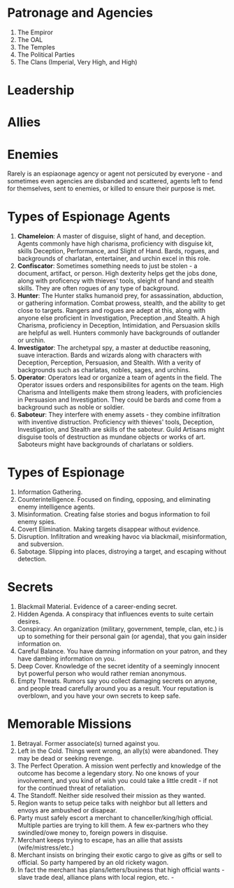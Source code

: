 # Patronage and Agencies

1. The Empiror
2. The OAL
3. The Temples
4. The Political Parties
5. The Clans (Imperial, Very High, and High)

# Leadership

# Allies

# Enemies

Rarely is an espiaonage agency or agent not persicuted by everyone - and sometimes even agencies are disbanded and scattered, agents left to fend for themselves, sent to enemies, or killed to ensure their purpose is met.

# Types of Espionage Agents

1. **Chameleion**: A master of disguise, slight of hand, and deception. Agents commonly have high charisma, proficiency with disguise kit, skills Deception, Performance, and Slight of Hand. Bards, rogues, and backgrounds of charlatan, entertainer, and urchin excel in this role.
2. **Confiscator**: Sometimes something needs to just be stolen - a document, artifact, or person. High dexterity helps get the jobs done, along with proficency with thieves' tools, sleight of hand and stealth skills. They are often rogues of any type of background.
3. **Hunter**: The Hunter stalks humanoid prey, for assassination, abduction, or gathering information. Combat prowess, stealth, and the ability to get close to targets. Rangers and rogues are adept at this, along with anyone else proficient in Investigation, Preception ,and Stealth. A high Charisma, proficiency in Deception, Intimidation, and Persuasion skills are helpful as well. Hunters commonly have backgrounds of outlander or urchin.
4. **Investigator**: The archetypal spy, a master at deductibe reasoning, suave interaction. Bards and wizards along with characters with Deception, Perception, Persuasion, and Stealth. With a verity of backgrounds such as charlatas, nobles, sages, and urchins.
5. **Operator**: Operators lead or organize a team of agents in the field. The Operator issues orders and responsibilites for agents on the team. High Charisma and Intelligents make them strong leaders, with proficiencies in Persuasion and Investigation. They could be bards and come from a background such as noble or soldier.
6. **Saboteur**: They interfere with enemy assets - they combine infiltration with inventive distruction. Proficiency with thieves' tools, Deception, Investigation, and Stealth are skills of the saboteur. Guild Artisans might disguise tools of destruction as mundane objects or works of art. Saboteurs might have backgrounds of charlatans or soldiers.

# Types of Espionage

1. Information Gathering.
2. Counterintelligence. Focused on finding, opposing, and eliminating enemy intelligence agents.
3. Misinformation. Creating false stories and bogus information to foil enemy spies.
4. Covert Elimination. Making targets disappear without evidence.
5. Disruption. Infiltration and wreaking havoc via blackmail, misinformation, and subversion.
6. Sabotage. Slipping into places, distroying a target, and escaping without detection.

# Secrets

1. Blackmail Material. Evidence of a career-ending secret.
2. Hidden Agenda. A conspiracy that influences events to suite certain desires.
3. Conspiracy. An organization (military, government, temple, clan, etc.) is up to something for their personal gain (or agenda), that you gain insider information on.
4. Careful Balance. You have damning information on your patron, and they have dambing information on you.
5. Deep Cover. Knowledge of the secret identity of a seemingly innocent byt powerful person who would rather remian anonymous.
6. Empty Threats. Rumors say you collect damaging secrets on anyone, and people tread carefully around you as a result. Your reputation is overblown, and you have your own secrets to keep safe.

# Memorable Missions

1. Betrayal. Former associate(s) turned against you.
2. Left in the Cold. Things went wrong, an ally(s) were abandoned. They may be dead or seeking revenge.
3. The Perfect Operation. A mission went perfectly and knowledge of the outcome has become a legendary story. No one knows of your involvement, and you kind of wish you could take a little credit - if not for the continued threat of retaliation.
4. The Standoff. Neither side resolved their mission as they wanted.
5. Region wants to setup peice talks with neighbor but all letters and envoys are ambushed or disapear.
6. Party must safely escort a merchant to chanceller/king/high official. Multiple parties are trying to kill them. A few ex-partners who they swindled/owe money to, foreign powers in disquise.  
7. Merchant keeps trying to escape, has an allie that assists (wife/mistress/etc.)  
8. Merchant insists on bringing their exotic cargo to give as gifts or sell to official. So party hampered by an old rickety wagon.
9. In fact the merchant has plans/letters/business that high official wants - slave trade deal, alliance plans with local region, etc. -